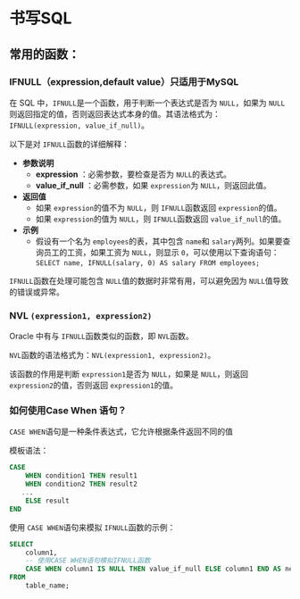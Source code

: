 # 书写SQL

## 常用的函数：

### IFNULL（expression,default value）只适用于MySQL

在 SQL 中，`IFNULL`是一个函数，用于判断一个表达式是否为 `NULL`，如果为 `NULL`则返回指定的值，否则返回表达式本身的值。其语法格式为：`IFNULL(expression, value_if_null)`。

以下是对 `IFNULL`函数的详细解释：

* **参数说明**
  * **expression** ：必需参数，要检查是否为 `NULL`的表达式。
  * **value_if_null** ：必需参数，如果 `expression`为 `NULL`，则返回此值。
* **返回值**
  * 如果 `expression`的值不为 `NULL`，则 `IFNULL`函数返回 `expression`的值。
  * 如果 `expression`的值为 `NULL`，则 `IFNULL`函数返回 `value_if_null`的值。
* **示例**
  * 假设有一个名为 `employees`的表，其中包含 `name`和 `salary`两列。如果要查询员工的工资，如果工资为 `NULL`，则显示 `0`，可以使用以下查询语句：`SELECT name, IFNULL(salary, 0) AS salary FROM employees;`

`IFNULL`函数在处理可能包含 `NULL`值的数据时非常有用，可以避免因为 `NULL`值导致的错误或异常。

### NVL `(expression1, expression2)`

Oracle 中有与 `IFNULL`函数类似的函数，即 `NVL`函数。

`NVL`函数的语法格式为：`NVL(expression1, expression2)`。

该函数的作用是判断 `expression1`是否为 `NULL`，如果是 `NULL`，则返回 `expression2`的值，否则返回 `expression1`的值。

### 如何使用Case When 语句？

`CASE WHEN`语句是一种条件表达式，它允许根据条件返回不同的值

模板语法：

```sql
CASE 
    WHEN condition1 THEN result1
    WHEN condition2 THEN result2
   ...
    ELSE result
END
```

使用 `CASE WHEN`语句来模拟 `IFNULL`函数的示例：

```sql
SELECT 
    column1,
    -- 使用CASE WHEN语句模拟IFNULL函数
    CASE WHEN column1 IS NULL THEN value_if_null ELSE column1 END AS new_column
FROM 
    table_name;
```
